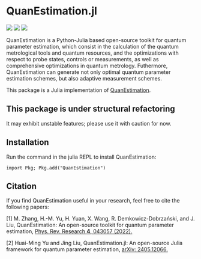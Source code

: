 # QuanEstimation.jl

[![][docs-img]][docs-url]
[![][action-img]][action-url]
[![][codecov-img]][codecov-url]


QuanEstimation is a Python-Julia based open-source toolkit for quantum parameter estimation, which consist in the calculation of the quantum metrological tools and quantum resources, and the optimizations with respect to probe states, controls or measurements, as well as comprehensive optimizations in quantum metrology. Futhermore, QuanEstimation can generate not only optimal quantum parameter estimation schemes, but also adaptive measurement schemes.

This package is a Julia implementation of [QuanEstimation](https://github.com/QuanEstimation/QuanEstimation).

## This package is under structural refactoring
It may exhibit unstable features; please use it with caution for now.

## Installation

Run the command in the julia REPL to install QuanEstimation:  

~~~
import Pkg; Pkg.add("QuanEstimation")
~~~

## Citation
If you find QuanEstimation useful in your research, feel free to cite the following papers:

[1] M. Zhang, H.-M. Yu, H. Yuan, X. Wang, R. Demkowicz-Dobrzański, and J. Liu, 
QuanEstimation: An open-source toolkit for quantum parameter estimation, 
[Phys. Rev. Research **4**, 043057 (2022).](https://doi.org/10.1103/PhysRevResearch.4.043057)

[2] Huai-Ming Yu and Jing Liu, QuanEstimation.jl: An open-source Julia framework for quantum parameter estimation, 
[arXiv: 2405.12066.](https://doi.org/10.48550/arXiv.2405.12066)


[action-img]: https://github.com/QuanEstimation/QuanEstimation.jl/actions/workflows/CI.yml/badge.svg
[action-url]: https://github.com/QuanEstimation/QuanEstimation.jl/actions
[codecov-img]: https://codecov.io/gh/QuanEstimation/QuanEstimation.jl/branch/master/graph/badge.svg
[codecov-url]: https://codecov.io/gh/QuanEstimation/QuanEstimation.jl?branch=test-codecov
[docs-img]: https://img.shields.io/badge/docs-stable-blue.svg
[docs-url]: https://quanestimation.github.io/QuanEstimation/
